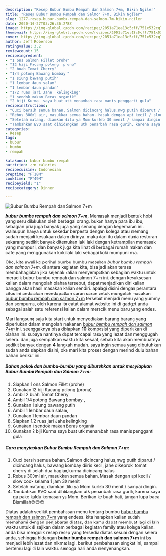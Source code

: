 ```yaml
---
description: "Resep Bubur Bumbu Rempah dan Salmon 7+m, Bikin Ngiler"
title: "Resep Bubur Bumbu Rempah dan Salmon 7+m, Bikin Ngiler"
slug: 1277-resep-bubur-bumbu-rempah-dan-salmon-7m-bikin-ngiler
date: 2020-10-27T03:26:36.278Z
image: https://img-global.cpcdn.com/recipes/2051a71ea13c5cff/751x532cq70/bubur-bumbu-rempah-dan-salmon-7m-foto-resep-utama.jpg
thumbnail: https://img-global.cpcdn.com/recipes/2051a71ea13c5cff/751x532cq70/bubur-bumbu-rempah-dan-salmon-7m-foto-resep-utama.jpg
cover: https://img-global.cpcdn.com/recipes/2051a71ea13c5cff/751x532cq70/bubur-bumbu-rempah-dan-salmon-7m-foto-resep-utama.jpg
author: Jeff Roberson
ratingvalue: 3.2
reviewcount: 15
recipeingredient:
- "1 ons Salmon Fillet prohe"
- "12 biji Kacang polong  prona"
- "2 buah Tomat Cherry"
- "1/4 potong Bawang bombay "
- "1 siung bawang putih"
- "1 lembar daun salam"
- "1 lembar daun pandan"
- "1/2 ruas jari Jahe  kelingking"
- "1 sendok makan Beras organik"
- "2 biji Kurma  saya buat utk menambah rasa manis pengganti gula"
recipeinstructions:
- "Cuci bersih semua bahan. Salmon dicincang halus,nwg putih diparut / dicincang halus, bawang bombay diiris kecil, jahe dikeprok, tomat cherry di belah dua bagian,kurma dicincang halus"
- "Rebus 300ml air, masukkan semua bahan. Masak dengan api kecil / slow cook selama 1 jam 30 menit"
- "Setelah matang, diamkan dilu ya Mom kurleb 30 menit / sampai dingin."
- "Tambahkan EVO saat dihidangkan utk penanbah rasa gurih, karena saya ga pake kaldu kemasan ya Mom. Berikan ke buah hati, jangan lupa baca Bismillah😊😊😊"
categories:
- Resep
tags:
- bubur
- bumbu
- rempah

katakunci: bubur bumbu rempah 
nutrition: 276 calories
recipecuisine: Indonesian
preptime: "PT18M"
cooktime: "PT49M"
recipeyield: "1"
recipecategory: Dinner

---
```



![Bubur Bumbu Rempah dan Salmon 7+m](https://img-global.cpcdn.com/recipes/2051a71ea13c5cff/751x532cq70/bubur-bumbu-rempah-dan-salmon-7m-foto-resep-utama.jpg)

<b><i>bubur bumbu rempah dan salmon 7+m</i></b>, Memasak menjadi bentuk hobi yang seru dilakukan oleh berbagai orang. bukan hanya para ibu ibu, sebagian pria juga banyak juga yang senang dengan kegemaran ini. walaupun hanya untuk sekedar berpesta dengan kolega atau memang sudah menjadi kesukaan dalam dirinya. maka dari itu dalam dunia restoran sekarang sedikit banyak ditemukan laki laki dengan ketrampilan memasak yang mumpuni, dan banyak juga kita lihat di berbagai rumah makan dan cafe yang menggunakan koki laki laki sebagai koki mumpuni nya.



Oke, kita awali ke perihal bumbu bumbu masakan <i>bubur bumbu rempah dan salmon 7+m</i>. di antara kegiatan kita, bisa jadi akan terasa membahagiakan jika sejenak kalian menyempatkan sebagian waktu untuk meracik bubur bumbu rempah dan salmon 7+m ini. dengan kesuksesan kalian dalam mengolah olahan tersebut, dapat menjadikan diri kalian bangga akan hasil masakan kalian sendiri. apalagi disini dengan perantara situs ini anda akan mendapatkan saran saran untuk mengolah masakan <u>bubur bumbu rempah dan salmon 7+m</u> tersebut menjadi menu yang yummy dan sempurna, oleh karena itu catat alamat website ini di gadget anda sebagai salah satu referensi kalian dalam meracik menu baru yang endes.


Mari langsung saja kita start untuk menyediakan barang barang yang diperlukan dalam mengolah makanan <u><i>bubur bumbu rempah dan salmon 7+m</i></u> ini. seenggaknya bisa disiapkan <b>10</b> komposisi yang diperlukan di olahan ini. supaya nantinya dapat tercapai rasa yang lezat dan menggugah selera. dan juga sempatkan waktu kita sesaat, sebab kita akan membuatnya sedikit banyak dengan <b>4</b> langkah mudah. saya ingin semua yang dibutuhkan sudah anda siapkan disini, oke mari kita proses dengan merinci dulu bahan bahan berikut ini.

<!--inarticleads1-->

##### Bahan pokok dan bumbu-bumbu yang dibutuhkan untuk menyiapkan Bubur Bumbu Rempah dan Salmon 7+m:

1. Siapkan 1 ons Salmon Fillet (prohe)
1. Gunakan 12 biji Kacang polong  (prona)
1. Ambil 2 buah Tomat Cherry
1. Ambil 1/4 potong Bawang bombay ,
1. Gunakan 1 siung bawang putih
1. Ambil 1 lembar daun salam,
1. Gunakan 1 lembar daun pandan
1. Siapkan 1/2 ruas jari Jahe  kelingking
1. Gunakan 1 sendok makan Beras organik
1. Gunakan 2 biji Kurma  saya buat utk menambah rasa manis pengganti gula




<!--inarticleads2-->

##### Cara menyiapkan Bubur Bumbu Rempah dan Salmon 7+m:

1. Cuci bersih semua bahan. Salmon dicincang halus,nwg putih diparut / dicincang halus, bawang bombay diiris kecil, jahe dikeprok, tomat cherry di belah dua bagian,kurma dicincang halus
1. Rebus 300ml air, masukkan semua bahan. Masak dengan api kecil / slow cook selama 1 jam 30 menit
1. Setelah matang, diamkan dilu ya Mom kurleb 30 menit / sampai dingin.
1. Tambahkan EVO saat dihidangkan utk penanbah rasa gurih, karena saya ga pake kaldu kemasan ya Mom. Berikan ke buah hati, jangan lupa baca Bismillah😊😊😊




Diatas adalah sedikit pembahasan menu tentang bumbu <u>bubur bumbu rempah dan salmon 7+m</u> yang endess. kita harapkan kalian sudah memahami dengan penjabaran diatas, dan kamu dapat membuat lagi di lain waktu untuk di sajikan dalam berbagai kegiatan family atau kolega kalian. anda bisa mengulik resep resep yang tersedia diatas sesuai dengan selera anda, sehingga hidangan <b>bubur bumbu rempah dan salmon 7+m</b> ini bs menjadi lebih lezat dan nikmat lagi. berikut pembahasan singkat ini, sampai bertemu lagi di lain waktu. semoga hari anda menyenangkan.
